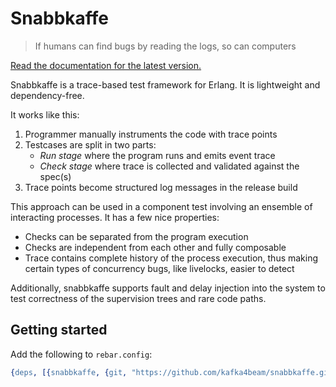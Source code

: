 Snabbkaffe
==========

> If humans can find bugs by reading the logs, so can computers

[Read the documentation for the latest version.](https://kafka4beam.github.io/snabbkaffe-docs)

Snabbkaffe is a trace-based test framework for Erlang.
It is lightweight and dependency-free.

It works like this:

 1) Programmer manually instruments the code with trace points
 2) Testcases are split in two parts:
    - *Run stage* where the program runs and emits event trace
    - *Check stage* where trace is collected and validated against the spec(s)
 3) Trace points become structured log messages in the release build

This approach can be used in a component test involving an ensemble of interacting processes. It has a few nice properties:

 + Checks can be separated from the program execution
 + Checks are independent from each other and fully composable
 + Trace contains complete history of the process execution, thus making certain types of concurrency bugs, like livelocks, easier to detect

Additionally, snabbkaffe supports fault and delay injection into the system to test correctness of the supervision trees and rare code paths.

## Getting started

Add the following to `rebar.config`:

```erlang
{deps, [{snabbkaffe, {git, "https://github.com/kafka4beam/snabbkaffe.git", {tag, "0.18.0"}}}]}.
```
